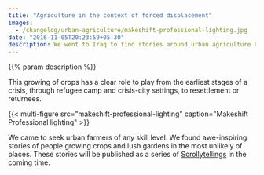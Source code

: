 ```yaml
---
title: "Agriculture in the context of forced displacement"
images:
  - /changelog/urban-agriculture/makeshift-professional-lighting.jpg
date: "2016-11-05T20:23:59+05:30"
description: We went to Iraq to find stories around urban agriculture by people who leave or flee their homes due to conflict, violence, persecution or human rights violations.
---
```

{{% param description %}}

This growing of crops has a clear role to play from the earliest stages of a crisis, through refugee camp and crisis-city settings, to resettlement or returnees.

{{< multi-figure src="makeshift-professional-lighting" caption="Makeshift Professional lighting" >}}

We came to seek urban farmers of any skill level. We found awe-inspiring stories of people growing crops and lush gardens in the most unlikely of places. These stories will be published as a series of [Scrollytellings](https://www.scrollytelling.com/) in the coming time.
